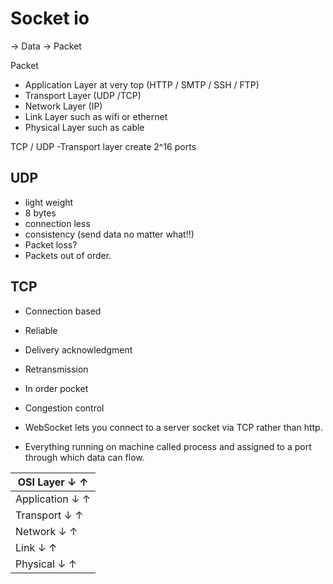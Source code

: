 # Socket io 

$\rightarrow$ Data $\rightarrow$ Packet 

 Packet
   - Application Layer at very top (HTTP / SMTP / SSH / FTP)
   - Transport Layer (UDP /TCP)
   - Network Layer (IP)
   - Link Layer such as wifi or ethernet
   - Physical Layer such as cable

TCP / UDP
 -Transport layer create 2^16 ports

## UDP
 - light weight
 - 8 bytes
 - connection less
 - consistency (send data no matter what!!)
  - Packet loss?
  - Packets out of order.
##  TCP
 - Connection based
 - Reliable
 - Delivery acknowledgment
 - Retransmission
 - In order pocket
 - Congestion control 


 - WebSocket lets you connect to a server socket via TCP rather than http.
 - Everything running on machine called process and assigned to a port through which data can flow.


| OSI Layer $\downarrow$    $\uparrow$|
|-------------------------------------|
| Application  $\downarrow$ $\uparrow$|
| Transport    $\downarrow$ $\uparrow$|
| Network      $\downarrow$ $\uparrow$|
| Link         $\downarrow$ $\uparrow$|
| Physical     $\downarrow$ $\uparrow$|
